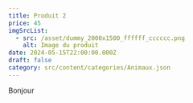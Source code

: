 ```yaml
---
title: Produit 2
price: 45
imgSrcList:
  - src: /asset/dummy_2000x1500_ffffff_cccccc.png
    alt: Image du produit
date: 2024-05-15T22:00:00.000Z
draft: false
category: src/content/categories/Animaux.json
---
```


Bonjour
